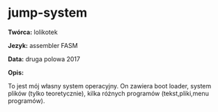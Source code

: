 # jump-system
**Twórca:** lolikotek

**Jezyk:** assembler FASM

**Data:** druga polowa 2017

**Opis:**

To jest mój własny system operacyjny. On zawiera boot loader, system plików (tylko teoretycznie), kilka różnych programów (tekst,pliki,menu programów).

